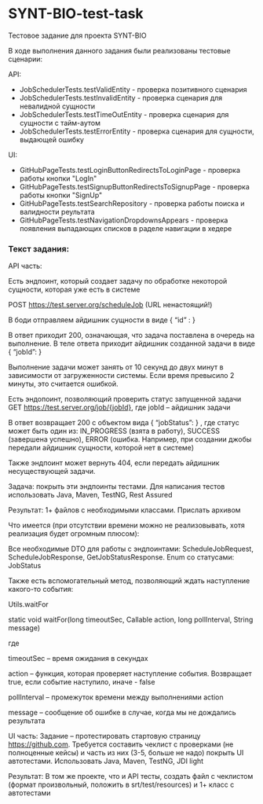 # SYNT-BIO-test-task
Тестовое задание для проекта SYNT-BIO

В ходе выполнения данного задания были реализованы тестовые сценарии:

API:
* JobSchedulerTests.testValidEntity - проверка позитивного сценария
* JobSchedulerTests.testInvalidEntity - проверка сценария для невалидной сущности
* JobSchedulerTests.testTimeOutEntity - проверка сценария для сущности с тайм-аутом
* JobSchedulerTests.testErrorEntity - проверка сценария для сущности, выдающей ошибку

UI:
* GitHubPageTests.testLoginButtonRedirectsToLoginPage - проверка работы кнопки "LogIn"
* GitHubPageTests.testSignupButtonRedirectsToSignupPage - проверка работы кнопки "SignUp"
* GitHubPageTests.testSearchRepository - проверка работы поиска и валидности реультата
* GitHubPageTests.testNavigationDropdownsAppears - проверка появления выпадающих списков в раделе навигации в хедере

 
### Текст задания:

API часть:

Есть эндпоинт, который создает задачу по обработке некоторой сущности, которая уже есть в системе

POST https://test.server.org/scheduleJob (URL ненастоящий!)

В боди отправляем айдишник сущности в виде { “id” : <string> }

В ответ приходит 200, означающая, что задача поставлена в очередь на выполнение. В теле ответа приходит айдишник созданной задачи в виде { “jobId”: <string> }

Выполнение задачи может занять от 10 секунд до двух минут в зависимости от загруженности системы. Если время превысило 2 минуты, это считается ошибкой.

Есть эндопоинт, позволяющий проверить статус запущенной задачи GET https://test.server.org/job/{jobId}, где jobId – айдишник задачи

В ответ возвращает 200 с объектом вида { “jobStatus”: <status> } , где статус может быть один из: IN_PROGRESS (взята в работу), SUCCESS (завершена успешно), ERROR (ошибка. Например, при создании джобы передали айдишник сущности, которой нет в системе)

Также эндпоинт может вернуть 404, если передать айдишник несуществующей задачи.

Задача: покрыть эти эндпоинты тестами. Для написания тестов использовать Java, Maven, TestNG, Rest Assured

Результат: 1+ файлов с необходимыми классами. Прислать архивом

Что имеется (при отсутствии времени можно не реализовывать, хотя реализация будет огромным плюсом):

Все необходимые DTO для работы с эндпоинтами: ScheduleJobRequest, ScheduleJobResponse, GetJobStatusResponse. Enum со статусами: JobStatus

Также есть вспомогательный метод, позволяющий ждать наступление какого-то события:

Utils.waitFor

static void waitFor(long timeoutSec, Callable<Boolean> action, long pollInterval, String message)

где

timeoutSec – время ожидания в секундах

action – функция, которая проверяет наступление события. Возвращает true, если событие наступило, иначе - false

pollInterval – промежуток времени между выполнениями action

message – сообщение об ошибке в случае, когда мы не дождались результата

UI часть: Задание – протестировать стартовую страницу https://github.com. Требуется составить чеклист с проверками (не полноценные кейсы) и часть из них (3-5, больше не надо) покрыть UI автотестами. Использовать Java, Maven, TestNG, JDI light

Результат: В том же проекте, что и API тесты, создать файл с чеклистом (формат произвольный, положить в srt/test/resources) и 1+ класс с автотестами


